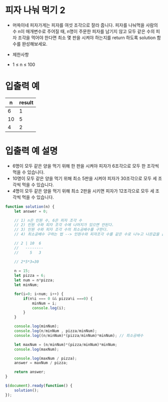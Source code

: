 # 피자 나눠 먹기 2

- 머쓱이네 피자가게는 피자를 여섯 조각으로 잘라 줍니다. 피자를 나눠먹을 사람의 수 n이 매개변수로 주어질 때, n명이 주문한 피자를 남기지 않고 모두 같은 수의 피자 조각을 먹어야 한다면 최소 몇 판을 시켜야 하는지를 return 하도록 solution 함수를 완성해보세요.

- 제한사항
- 1 ≤ n ≤ 100

# 입출력 예

| n| result |
| ---- | ------ |
| 6    | 1      |
| 10   | 5      |
| 4    | 2      |

# 입출력 예 설명
- 6명이 모두 같은 양을 먹기 위해 한 판을 시켜야 피자가 6조각으로 모두 한 조각씩 먹을 수 있습니다.
- 10명이 모두 같은 양을 먹기 위해 최소 5판을 시켜야 피자가 30조각으로 모두 세 조각씩 먹을 수 있습니다.
- 4명이 모두 같은 양을 먹기 위해 최소 2판을 시키면 피자가 12조각으로 모두 세 조각씩 먹을 수 있습니다.


```javascript
function solution(n) {
    let answer = 0;

    // 1) n은 인원 수, 6은 피자 조각 수
    // 2) 인원 수와 피자 조각 수에 나머지가 있으면 안된다.
    // 3) 인원 수와 피자 조각 수의 최소공배수를 구한다.
    // 4) 최소공배수 구하는 법 --> 인원수와 피자조각 수를 같은 수로 나누고 나온값을 곱한다.

    // 2 | 10  6
    //   --------
    //     5   3 

    // 2*5*3=30
    
    n = 15;
    let pizza = 6;
    let num = n*pizza;
    let minNum;

    for(i=0; i<num; i++) {    
        if(n%i === 0 && pizza%i ===0) {
            minNum = i;
            console.log(i);
        }
    }

    console.log(minNum);
    console.log(n/minNum , pizza/minNum);
    console.log((n/minNum)*(pizza/minNum)*minNum); // 최소공배수

    let maxNum = (n/minNum)*(pizza/minNum)*minNum;
    console.log(maxNum);

    console.log(maxNum / pizza);
    answer = maxNum / pizza;

    return answer;
}

$(document).ready(function() {
    solution();
});
```